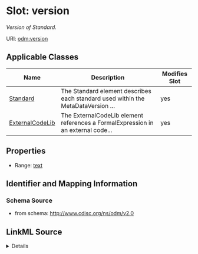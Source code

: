 # Slot: version


_Version of Standard._



URI: [odm:version](http://www.cdisc.org/ns/odm/v2.0/version)



<!-- no inheritance hierarchy -->




## Applicable Classes

| Name | Description | Modifies Slot |
| --- | --- | --- |
[Standard](Standard.md) | The Standard element describes each standard used within the MetaDataVersion ... |  yes  |
[ExternalCodeLib](ExternalCodeLib.md) | The ExternalCodeLib element references a FormalExpression in an external code... |  yes  |







## Properties

* Range: [text](text.md)





## Identifier and Mapping Information







### Schema Source


* from schema: http://www.cdisc.org/ns/odm/v2.0




## LinkML Source

<details>
```yaml
name: version
description: Version of Standard.
from_schema: http://www.cdisc.org/ns/odm/v2.0
rank: 1000
alias: version
domain_of:
- Standard
- ExternalCodeLib
range: text

```
</details>